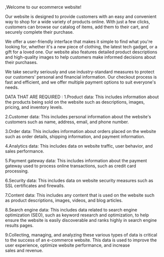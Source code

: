,Welcome to our ecommerce website!

Our website is designed to provide customers with an easy and convenient way to shop for a wide variety of products online. With just a few clicks, customers can browse our catalog of items,  add them to their cart, and securely complete their purchase.

We offer a user-friendly interface that makes it simple to find what you're looking for, whether it's a new piece of clothing, the latest tech gadget, or a gift for a loved one. Our website also features detailed product descriptions and high-quality images to help customers make informed decisions about their purchases.

We take security seriously and use industry-standard measures to protect our customers' personal and financial information. Our checkout process is fast and efficient, and we offer multiple payment options to suit everyone's needs.

DATA THAT ARE REQUIRED :
1.Product data: This includes information about the products being sold on the website such as descriptions, images, pricing, and inventory levels.

2.Customer data: This includes personal information about the website's customers such as name, address, email, and phone number.

3.Order data: This includes information about orders placed on the website such as order details, shipping information, and payment information.

4.Analytics data: This includes data on website traffic, user behavior, and sales performance.

5.Payment gateway data: This includes information about the payment gateway used to process online transactions, such as credit card processing.

6.Security data: This includes data on website security measures such as SSL certificates and firewalls.

7.Content data: This includes any content that is used on the website such as product descriptions, images, videos, and blog articles.

8.Search engine data: This includes data related to search engine optimization (SEO), such as keyword research and optimization, to help ensure the website is easily discoverable and ranks highly in search engine results pages.

9.Collecting, managing, and analyzing these various types of data is critical to the success of an e-commerce website. This data is used to improve the user experience, optimize website performance, and increase sales and revenue.